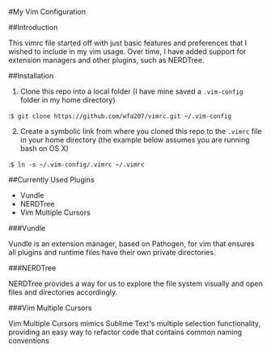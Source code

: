 #My Vim Configuration

##Introduction

This vimrc file started off with just basic features and preferences that I wished to include in my vim usage. Over time, I have added support for extension managers and other plugins, such as NERDTree.

##Installation

1) Clone this repo into a local folder (I have mine saved a `.vim-config` folder in my home directory)

:`$ git clone https://github.com/wfa207/vimrc.git ~/.vim-config`

2) Create a symbolic link from where you cloned this repo to the `.vimrc` file in your home directory (the example below assumes you are running bash on OS X)

:`$ ln -s ~/.vim-config/.vimrc ~/.vimrc`

##Currently Used Plugins
- Vundle
- NERDTree
- Vim Multiple Cursors

###Vundle

Vundle is an extension manager, based on Pathogen, for vim that ensures all plugins and runtime files have their own private directories.

###NERDTree

NERDTree provides a way for us to explore the file system visually and open files and directories accordingly.

###Vim Multiple Cursors

Vim Multiple Cursors mimics Sublime Text's multiple selection functionality, providing an easy way to refactor code that contains common naming conventions

